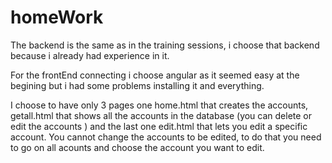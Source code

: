 # homeWork

The backend is the same as in the training sessions, i choose that backend because i already had experience in it.

For the frontEnd connecting i choose angular as it seemed easy at the begining but i had some problems installing it and everything.


I choose to have only 3 pages one home.html that creates the accounts, getall.html that shows all the accounts in the database (you can delete 
or edit the accounts ) and the last one edit.html that lets you edit a specific account. You cannot change the accounts to be edited, to do 
that you need to go on all acounts and choose the account you want to edit.
